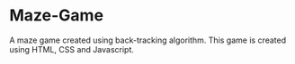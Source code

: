 # Maze-Game
A maze game created using back-tracking algorithm. This game is created using HTML, CSS and Javascript.
